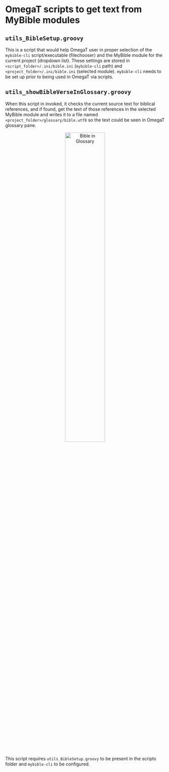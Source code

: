 # OmegaT scripts to get text from MyBible modules

## `utils_BibleSetup.groovy`

This is a script that would help OmegaT user in proper selection of the `mybible-cli` script/executable (filechooser) and the MyBible module for the current project (dropdown list). These settings are stored in `<script_folder>/.ini/bible.ini` (`mybible-cli` path) and `<project_folder>/.ini/bible.ini` (selected module). `mybible-cli` needs to be set up prior to being used in OmegaT via scripts.

## `utils_showBibleVerseInGlossary.groovy`

When this script in invoked, it checks the current source text for biblical references, and if found, get the text of those references in the selected MyBible module and writes it to a file named `<project_folder>/glossary/bible.utf8` so the text could be seen in OmegaT glossary pane.
<div align="center"><img scr="https://github-production-user-asset-6210df.s3.amazonaws.com/6378324/358643997-dd4a8795-915d-4270-9ea8-6f7fedc38d77.png" width="50%" alt="Bible in Glossary" title="Bible in Glossary"></div>

This script requires `utils_BibleSetup.groovy` to be present in the scripts folder and `mybible-cli` to be configured.


